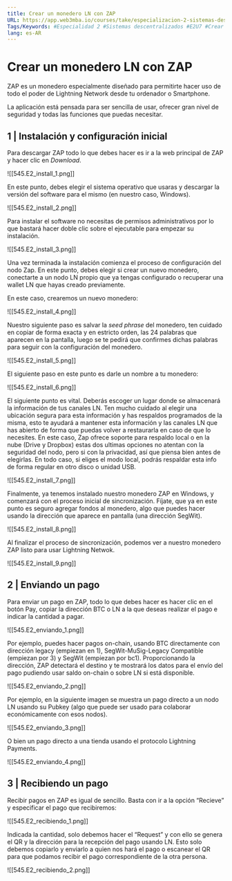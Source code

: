 ```yaml
---
title: Crear un monedero LN con ZAP
URL: https://app.web3mba.io/courses/take/especializacion-2-sistemas-descentralizados/texts/40644722-01-crear-un-monedero-ln-con-zap
Tags/Keywords: #Especialidad 2 #Sistemas descentralizados #E2U7 #Crear un monedero LN con ZAP #Crear un monedero #monedero LN con ZAP #monedero LN
lang: es-AR
---
```

# Crear un monedero LN con ZAP
ZAP es un monedero especialmente diseñado para permitirte hacer uso de todo el poder de Lightning Network desde tu ordenador o Smartphone.

La aplicación está pensada para ser sencilla de usar, ofrecer gran nivel de seguridad y todas las funciones que puedas necesitar.

## 1 | Instalación y configuración inicial
Para descargar ZAP todo lo que debes hacer es ir a la web principal de ZAP y hacer clic en _Download_.

![[545.E2_install_1.png]]

En este punto, debes elegir el sistema operativo que usaras y descargar la versión del software para el mismo (en nuestro caso, Windows).

![[545.E2_install_2.png]]

Para instalar el software no necesitas de permisos administrativos por lo que bastará hacer doble clic sobre el ejecutable para empezar su instalación.

![[545.E2_install_3.png]]

Una vez terminada la instalación comienza el proceso de configuración del nodo Zap. En este punto, debes elegir si crear un nuevo monedero, conectarte a un nodo LN propio que ya tengas configurado o recuperar una wallet LN que hayas creado previamente. 

En este caso, crearemos un nuevo monedero:

![[545.E2_install_4.png]]

Nuestro siguiente paso es salvar la _seed phrase_ del monedero, ten cuidado en copiar de forma exacta y en estricto orden, las 24 palabras que aparecen en la pantalla, luego se te pedirá que confirmes dichas palabras para seguir con la configuración del monedero. 

![[545.E2_install_5.png]]

El siguiente paso en este punto es darle un nombre a tu monedero: 

![[545.E2_install_6.png]]

El siguiente punto es vital. Deberás escoger un lugar donde se almacenará la información de tus canales LN. Ten mucho cuidado al elegir una ubicación segura para esta información y has respaldos programados de la misma, esto te ayudará a mantener esta información y las canales LN que has abierto de forma que puedas volver a restaurarla en caso de que lo necesites. En este caso, Zap ofrece soporte para respaldo local o en la nube (Drive y Dropbox) estas dos ultimas opciones no atentan con la seguridad del nodo, pero si con la privacidad, así que piensa bien antes de elegirlas. En todo caso, si eliges el modo local, podrás respaldar esta info de forma regular en otro disco o unidad USB. 

![[545.E2_install_7.png]]

Finalmente, ya tenemos instalado nuestro monedero ZAP en Windows, y comenzará con el proceso inicial de sincronización. Fíjate, que ya en este punto es seguro agregar fondos al monedero, algo que puedes hacer usando la dirección que aparece en pantalla (una dirección SegWit).

![[545.E2_install_8.png]]

Al finalizar el proceso de sincronización, podemos ver a nuestro monedero ZAP listo para usar Lightning Netwok. 

![[545.E2_install_9.png]]

## 2 | Enviando un pago
Para enviar un pago en ZAP, todo lo que debes hacer es hacer clic en el botón Pay, copiar la dirección BTC o LN a la que deseas realizar el pago e indicar la cantidad a pagar.

![[545.E2_enviando_1.png]]

Por ejemplo, puedes hacer pagos on-chain, usando BTC directamente con dirección legacy (empiezan en 1), SegWit-MuSig-Legacy Compatible (empiezan por 3) y SegWit (empiezan por bc1). Proporcionando la dirección, ZAP detectará el destino y te mostrará los datos para el envío del pago pudiendo usar saldo on-chain o sobre LN si está disponible. 

![[545.E2_enviando_2.png]]

Por ejemplo, en la siguiente imagen se muestra un pago directo a un nodo LN usando su Pubkey (algo que puede ser usado para colaborar económicamente con esos nodos). 

![[545.E2_enviando_3.png]]

O bien un pago directo a una tienda usando el protocolo Lightning Payments.

![[545.E2_enviando_4.png]]

## 3 | Recibiendo un pago
Recibir pagos en ZAP es igual de sencillo. Basta con ir a la opción “Recieve” y especificar el pago que recibiremos:

![[545.E2_recibiendo_1.png]]

Indicada la cantidad, solo debemos hacer el “Request” y con ello se genera el QR y la dirección para la recepción del pago usando LN. Esto solo debemos copiarlo y enviarlo a quien nos hará el pago o escanear el QR para que podamos recibir el pago correspondiente de la otra persona. 

![[545.E2_recibiendo_2.png]]